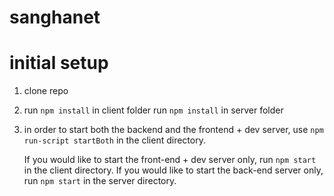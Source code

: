 # sanghanet

# initial setup
 1. clone repo

 2. run `npm install` in client folder
    run `npm install` in server folder

 3. in order to start both the backend and the frontend + dev server, use `npm run-script startBoth` in the client directory.

    If you would like to start the front-end + dev server only, run `npm start` in the client directory.
    If you would like to start the back-end server only, run `npm start` in the server directory.